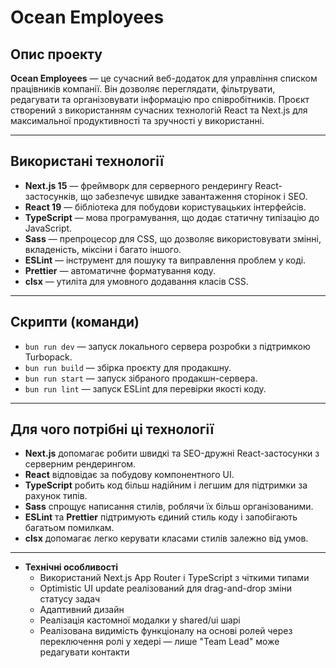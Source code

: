 # Ocean Employees

## Опис проекту

**Ocean Employees** — це сучасний веб-додаток для управління списком працівників компанії. Він дозволяє переглядати, фільтрувати, редагувати та організовувати інформацію про співробітників. Проєкт створений з використанням сучасних технологій React та Next.js для максимальної продуктивності та зручності у використанні.

---

## Використані технології

- **Next.js 15** — фреймворк для серверного рендерингу React-застосунків, що забезпечує швидке завантаження сторінок і SEO.
- **React 19** — бібліотека для побудови користувацьких інтерфейсів.
- **TypeScript** — мова програмування, що додає статичну типізацію до JavaScript.
- **Sass** — препроцесор для CSS, що дозволяє використовувати змінні, вкладеність, міксіни і багато іншого.
- **ESLint** — інструмент для пошуку та виправлення проблем у коді.
- **Prettier** — автоматичне форматування коду.
- **clsx** — утиліта для умовного додавання класів CSS.

---

## Скрипти (команди)

- `bun run dev` — запуск локального сервера розробки з підтримкою Turbopack.
- `bun run build` — збірка проєкту для продакшну.
- `bun run start` — запуск зібраного продакшн-сервера.
- `bun run lint` — запуск ESLint для перевірки якості коду.

---

## Для чого потрібні ці технології

- **Next.js** допомагає робити швидкі та SEO-дружні React-застосунки з серверним рендерингом.
- **React** відповідає за побудову компонентного UI.
- **TypeScript** робить код більш надійним і легшим для підтримки за рахунок типів.
- **Sass** спрощує написання стилів, роблячи їх більш організованими.
- **ESLint** та **Prettier** підтримують єдиний стиль коду і запобігають багатьом помилкам.
- **clsx** допомагає легко керувати класами стилів залежно від умов.

---

- **Технічні особливості**
    - Використаний Next.js App Router і TypeScript з чіткими типами
    - Optimistic UI update реалізований для drag-and-drop зміни статусу задач
    - Адаптивний дизайн
    - Реалізація кастомної модалки у shared/ui шарі
    - Реалізована видимість функціоналу на основі ролей через переключення ролі у хедері — лише "Team Lead" може редагувати контакти